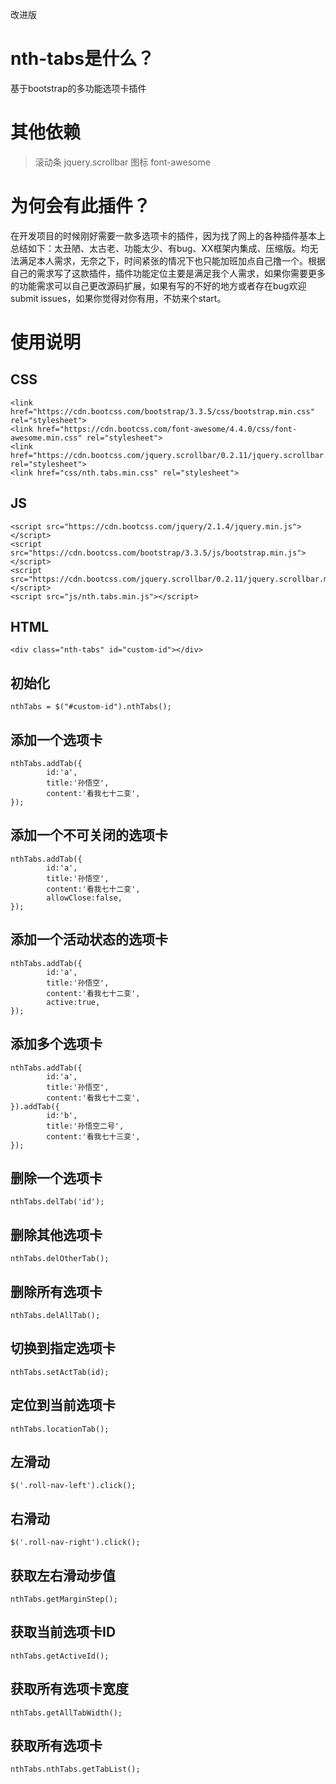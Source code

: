 改进版

# nth-tabs是什么？

基于bootstrap的多功能选项卡插件
# 其他依赖
>滚动条 jquery.scrollbar
> 图标 font-awesome

# 为何会有此插件？
在开发项目的时候刚好需要一款多选项卡的插件，因为找了网上的各种插件基本上总结如下：太丑陋、太古老、功能太少、有bug、XX框架内集成、压缩版。均无法满足本人需求，无奈之下，时间紧张的情况下也只能加班加点自己撸一个。根据自己的需求写了这款插件，插件功能定位主要是满足我个人需求，如果你需要更多的功能需求可以自己更改源码扩展，如果有写的不好的地方或者存在bug欢迎submit issues，如果你觉得对你有用，不妨来个start。
# 使用说明
## CSS
```
<link href="https://cdn.bootcss.com/bootstrap/3.3.5/css/bootstrap.min.css" rel="stylesheet">
<link href="https://cdn.bootcss.com/font-awesome/4.4.0/css/font-awesome.min.css" rel="stylesheet">
<link href="https://cdn.bootcss.com/jquery.scrollbar/0.2.11/jquery.scrollbar.min.css" rel="stylesheet">
<link href="css/nth.tabs.min.css" rel="stylesheet">
```
## JS
```
<script src="https://cdn.bootcss.com/jquery/2.1.4/jquery.min.js"></script>
<script src="https://cdn.bootcss.com/bootstrap/3.3.5/js/bootstrap.min.js"></script>
<script src="https://cdn.bootcss.com/jquery.scrollbar/0.2.11/jquery.scrollbar.min.js"></script>
<script src="js/nth.tabs.min.js"></script>
```
## HTML
```
<div class="nth-tabs" id="custom-id"></div>
```
## 初始化
```
nthTabs = $("#custom-id").nthTabs();
```
## 添加一个选项卡
```
nthTabs.addTab({
        id:'a',
        title:'孙悟空',
        content:'看我七十二变',
});
```
## 添加一个不可关闭的选项卡
```
nthTabs.addTab({
        id:'a',
        title:'孙悟空',
        content:'看我七十二变',
        allowClose:false,
});
```
## 添加一个活动状态的选项卡
```
nthTabs.addTab({
        id:'a',
        title:'孙悟空',
        content:'看我七十二变',
        active:true,
});
```
## 添加多个选项卡
```
nthTabs.addTab({
        id:'a',
        title:'孙悟空',
        content:'看我七十二变',
}).addTab({
        id:'b',
        title:'孙悟空二号',
        content:'看我七十三变',
});
```
## 删除一个选项卡
```
nthTabs.delTab('id');
```
## 删除其他选项卡
```
nthTabs.delOtherTab();
```
## 删除所有选项卡
```
nthTabs.delAllTab();
```
## 切换到指定选项卡
```
nthTabs.setActTab(id);
```
## 定位到当前选项卡
```
nthTabs.locationTab();
```
## 左滑动
```
$('.roll-nav-left').click();
```
## 右滑动
```
$('.roll-nav-right').click();
```
## 获取左右滑动步值
```
nthTabs.getMarginStep();
```
## 获取当前选项卡ID
```
nthTabs.getActiveId();
```
## 获取所有选项卡宽度
```
nthTabs.getAllTabWidth();
```
## 获取所有选项卡
```
nthTabs.nthTabs.getTabList();
```